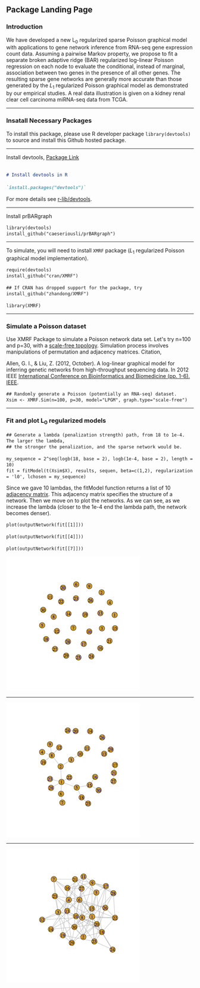 ## Package Landing Page

### Introduction

We have developed a new L<sub>0</sub> regularized sparse Poisson graphical model with applications to gene network inference from RNA-seq gene expression count data. Assuming a pairwise Markov property, we propose to fit a separate broken adaptive ridge (BAR)  regularized log-linear Poisson regression on each node to evaluate the conditional, instead of marginal, association between two genes in the presence of all other genes. The resulting sparse gene networks are generally more accurate than those generated by the $L_1$ regularized Poisson graphical model as demonstrated by our empirical studies. A real data illustration is given on a kidney renal clear cell carcinoma miRNA-seq data from TCGA. 

---

### Insatall Necessary Packages

To install this package, please use R developer package `library(devtools)` to source and install this Github hosted package.

---

Install devtools, [Package Link](https://www.r-project.org/nosvn/pandoc/devtools.html) 

```markdown

# Install devtools in R

`install.packages("devtools")`

```

For more details see [r-lib/devtools](https://github.com/r-lib/devtools).

---

Install prBARgraph

```{r}
library(devtools)
install_github("caeseriousli/prBARgraph")
```

--- 

To simulate, you will need to install `XMRF` package ($L_1$ regularized Poisson graphical model implementation).


```{r}
require(devtools)
install_github("cran/XMRF")

## If CRAN has dropped support for the package, try 
install_github("zhandong/XMRF")

library(XMRF)
```

--- 

### Simulate a Poisson dataset

Use XMRF Package to simulate a Poisson network data set. Let's try n=100 and p=30, with a [scale-free topology](https://en.wikipedia.org/wiki/Scale-free_network). Simulation process involves manipulations of permutation and adjacency matrices. Citation,

Allen, G. I., & Liu, Z. (2012, October). A log-linear graphical model for inferring genetic networks from high-throughput sequencing data. In 2012 IEEE [International Conference on Bioinformatics and Biomedicine (pp. 1-6). IEEE](https://ieeexplore.ieee.org/abstract/document/6392619).


```{r}
## Randomly generate a Poisson (potentially an RNA-seq) dataset.
Xsim <- XMRF.Sim(n=100, p=30, model="LPGM", graph.type="scale-free")
```

---

### Fit and plot L<sub>0</sub> regularized models

```{r}
## Generate a lambda (penalization strength) path, from 18 to 1e-4. The larger the lambda, 
## the stronger the penalization, and the sparse network would be.

my_sequence = 2^seq(logb(18, base = 2), logb(1e-4, base = 2), length = 10)
fit = fitModel(t(Xsim$X), results, sequen, beta=c(1,2), regularization = 'l0', lchosen = my_sequence)
```

Since we gave 10 lambdas, the fitModel function returns a list of 10 [adjacency matrix](https://en.wikipedia.org/wiki/Adjacency_matrix). This adjacency matrix specifies the structure of a network. Then we move on to plot the networks. As we can see, as we increase the lambda (closer to the 1e-4 end the lambda path, the network becomes denser).

```{r}
plot(outputNetwork(fit[[1]]))

plot(outputNetwork(fit[[4]]))

plot(outputNetwork(fit[[7]]))

```
<img src="inst/network1.png?raw=true"/>

---

<img src="inst/network4.png?raw=true"/>

---

<img src="inst/network7.png?raw=true"/>


